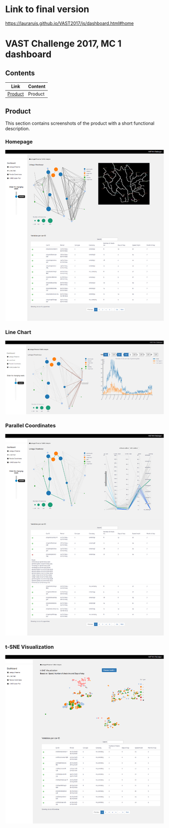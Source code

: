 # Link to final version
https://lauraruis.github.io/VAST2017/js/dashboard.html#home

# VAST Challenge 2017, MC 1 dashboard

## Contents
Link | Content
------------ | ------------- 
[Product](#product) | Product

## Product
This section contains screenshots of the product with a short functional description.

### Homepage
![Homepage](https://github.com/LauraRuis/VAST2017/blob/master/Doc/homepage.png)

### Line Chart
![Line](https://github.com/LauraRuis/VAST2017/blob/master/Doc/line%20page.png)

### Parallel Coordinates
![PC](https://github.com/LauraRuis/VAST2017/blob/master/Doc/pc%20page.png)

### t-SNE Visualization
![t-SNE](https://github.com/LauraRuis/VAST2017/blob/master/Doc/tsne%20page.png)

## 

